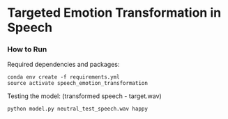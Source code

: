 # Targeted Emotion Transformation in Speech

### How to Run ###

Required dependencies and packages:

```
conda env create -f requirements.yml
source activate speech_emotion_transformation
```

Testing the model: (transformed speech - target.wav)
```
python model.py neutral_test_speech.wav happy
```
